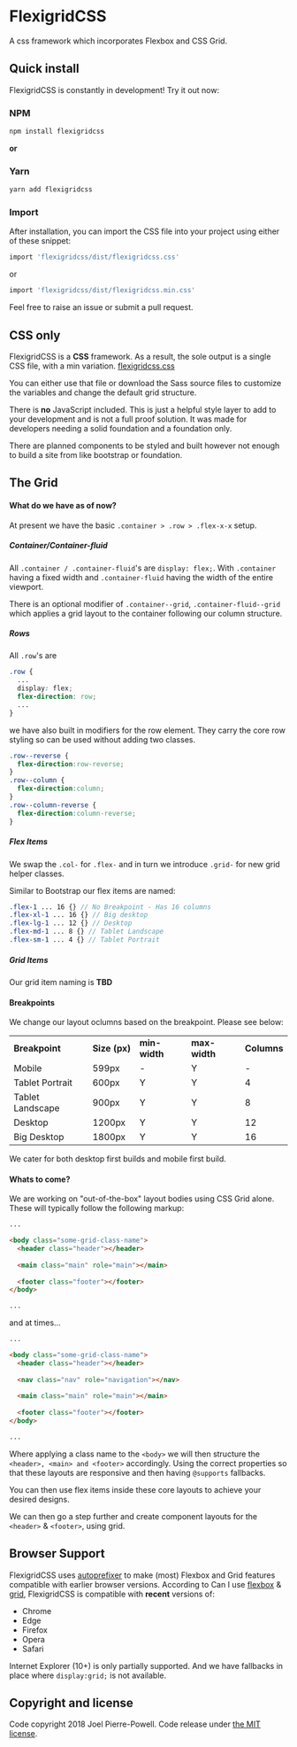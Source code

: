 # FlexigridCSS
A css framework which incorporates Flexbox and CSS Grid.

## Quick install

FlexigridCSS is constantly in development! Try it out now:

### NPM

```sh
npm install flexigridcss
```

**or**

### Yarn

```sh
yarn add flexigridcss
```
### Import
After installation, you can import the CSS file into your project using either of these snippet:

```sh
import 'flexigridcss/dist/flexigridcss.css'
```
or
```sh
import 'flexigridcss/dist/flexigridcss.min.css'
```

Feel free to raise an issue or submit a pull request.

## CSS only

FlexigridCSS is a **CSS** framework. As a result, the sole output is a single CSS file, with a min variation. [flexigridcss.css](https://github.com/joelpierre/flexigridcss/blob/master/dist/flexigridcss.css)

You can either use that file or download the Sass source files to customize the variables and change the default grid structure.

There is **no** JavaScript included. This is just a helpful style layer to add to your development and is not a full proof solution. It was made for developers needing a solid foundation and a foundation only. 

There are planned components to be styled and built however not enough to build a site from like bootstrap or foundation.

## The Grid

#### What do we have as of now?
At present we have the basic ``.container > .row > .flex-x-x`` setup. 

##### Container/Container-fluid
All ``.container / .container-fluid``'s are ``display: flex;``. With ``.container`` having a fixed width and ``.container-fluid`` having the width of the entire viewport.

There is an optional modifier of ```.container--grid```, ```.container-fluid--grid``` which applies a grid layout to the container following our column structure.

##### Rows
All ``.row``'s are 
```scss
.row {
  ...
  display: flex; 
  flex-direction: row;
  ...
}
```

we have also built in modifiers for the row element. They carry the core row styling so can be used without adding two classes.
```scss
.row--reverse {
  flex-direction:row-reverse;
}
.row--column {
  flex-direction:column;
}
.row--column-reverse {
  flex-direction:column-reverse;
}
```

##### Flex Items
We swap the ``.col-`` for ``.flex-`` and in turn we introduce ``.grid-`` for new grid helper classes.

Similar to Bootstrap our flex items are named:

```scss
.flex-1 ... 16 {} // No Breakpoint - Has 16 columns
.flex-xl-1 ... 16 {} // Big desktop
.flex-lg-1 ... 12 {} // Desktop
.flex-md-1 ... 8 {} // Tablet Landscape
.flex-sm-1 ... 4 {} // Tablet Portrait
```

##### Grid Items
Our grid item naming is **TBD**

#### Breakpoints
We change our layout oclumns based on the breakpoint. Please see below:

<table>
<tbody>
<tr>
<td>
<strong>Breakpoint</strong>
</td>
<td>
<strong>Size&nbsp;(px)</strong>
</td>
<td>
<strong>min-width</strong>
</td>
<td>
<strong>max-width</strong>
</td>
<td>
<strong>Columns</strong>
</td>
</tr>
<tr>
<td>
Mobile
</td>
<td>
599px
</td>
<td>
-
</td>
<td>
Y
</td>
<td>
-
</td>
</tr>
<tr>
<td>
Tablet Portrait
</td>
<td>
600px
</td>
<td>
Y
</td>
<td>
Y
</td>
<td>
4
</td>
</tr>
<tr>
<td>
Tablet Landscape
</td>
<td>
900px
</td>
<td>
Y
</td>
<td>
Y
</td>
<td>
8
</td>
</tr>
<tr>
<td>
Desktop
</td>
<td>
1200px
</td>
<td>
Y
</td>
<td>
Y
</td>
<td>
12
</td>
</tr>
<tr>
<td>
Big Desktop
</td>
<td>
1800px
</td>
<td>
Y
</td>
<td>
Y
</td>
<td>
16
</td>
</tr>
</tbody>
</table>

We cater for both desktop first builds and mobile first build. 

#### Whats to come?
We are working on "out-of-the-box" layout bodies using CSS Grid alone. These will typically follow the following markup:

```html
...

<body class="some-grid-class-name">
  <header class="header"></header>
  
  <main class="main" role="main"></main>
  
  <footer class="footer"></footer>
</body>

...
```

and at times...

```html
...

<body class="some-grid-class-name">
  <header class="header"></header>
  
  <nav class="nav" role="navigation"></nav>
  
  <main class="main" role="main"></main>
  
  <footer class="footer"></footer>
</body>

...
```

Where applying a class name to the ``<body>`` we will then structure the ``<header>, <main> and <footer>`` accordingly. Using the correct properties so that these layouts are responsive and then having ``@supports`` fallbacks.

You can then use flex items inside these core layouts to achieve your desired designs.

We can then go a step further and create component layouts for the ``<header>`` & ``<footer>``, using grid.

## Browser Support

FlexigridCSS uses [autoprefixer](https://github.com/postcss/autoprefixer) to make (most) Flexbox and Grid features compatible with earlier browser versions. According to Can I use [flexbox](https://caniuse.com/#feat=flexbox) &amp; [grid](https://caniuse.com/#search=grid), FlexigridCSS is compatible with **recent** versions of:

* Chrome
* Edge
* Firefox
* Opera
* Safari

Internet Explorer (10+) is only partially supported. And we have fallbacks in place where ``display:grid;`` is not available.

## Copyright and license

Code copyright 2018 Joel Pierre-Powell. Code release under [the MIT license](https://github.com/joelpierre/flexigridcss/blob/master/LICENSE).
